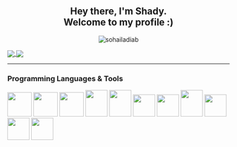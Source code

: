 <H2 align="center">
  <abc>
    <br> Hey there, I'm Shady. </br>
    Welcome to my profile :) </br> 
    
  </abc>
</H2>

<p align="center"> <img src="https://media.tenor.com/uTGE6zSoSs8AAAAC/future-gaming.gif" alt="sohailadiab" /> </p>

<a href="https://github.com/anuraghazra/github-readme-stats">
  <img align="center" src="https://github-readme-stats.vercel.app/api?username=shady2532&bg_color=00000000&theme=radical" />
</a>
<a href="https://github.com/anuraghazra/convoychat">
  <img align="center" src="https://github-readme-stats.vercel.app/api/top-langs/?username=shady2532&theme=radical&bg_color=00000000&layout=compact" />
</a>
<hr>
<H3> Programming Languages & Tools </H3>
<p> 
  <img src="https://github.com/yurijserrano/Github-Profile-Readme-Logos/blob/master/programming%20languages/c.svg" width =55/>
  <img src="https://github.com/yurijserrano/Github-Profile-Readme-Logos/blob/master/programming%20languages/c%2B%2B.svg" width =55/>
  <img src="https://github.com/yurijserrano/Github-Profile-Readme-Logos/blob/master/programming%20languages/c%23.svg" width =55/>
  <img src="https://github.com/yurijserrano/Github-Profile-Readme-Logos/blob/master/others/html.svg" width =50 height =60/>
  <img src="https://github.com/yurijserrano/Github-Profile-Readme-Logos/blob/master/others/css.svg" width =50 height = 60/>
  <img src="https://github.com/yurijserrano/Github-Profile-Readme-Logos/blob/master/programming%20languages/javascript.svg" width =50/>
  <img src="https://github.com/yurijserrano/Github-Profile-Readme-Logos/blob/master/programming%20languages/bash.svg" width =50/>
  <img src="https://github.com/yurijserrano/Github-Profile-Readme-Logos/blob/master/others/git.svg" width =50 height = 60/>
  <img src ="https://github.com/yurijserrano/Github-Profile-Readme-Logos/blob/master/tools/unity.png" width = 50/>
  <img src ="https://github.com/yurijserrano/Github-Profile-Readme-Logos/blob/master/ides/vs-studio.svg" width = 50/>  
  <img src ="https://github.com/yurijserrano/Github-Profile-Readme-Logos/blob/master/text%20editors/vscode.svg" width =50/>
</p>



<!--[![Anurag's GitHub stats](https://github-readme-stats.vercel.app/api?username=shady2532&bg_color=00000000&theme=onedark)](https://github.com/anuraghazra/github-readme-stats)
[![Top Langs](https://github-readme-stats.vercel.app/api/top-langs/?username=shady2532&bg_color=00000000&theme=onedark)](https://github.com/anuraghazra/github-readme-stats)
-->

<!--
**shady2532/shady2532** is a ✨ _special_ ✨ repository because its `README.md` (this file) appears on your GitHub profile.

Here are some ideas to get you started:

- 🔭 I’m currently working on ...
- 🌱 I’m currently learning ...
- 👯 I’m looking to collaborate on ...
- 🤔 I’m looking for help with ...
- 💬 Ask me about ...
- 📫 How to reach me: ...
- 😄 Pronouns: ...
- ⚡ Fun fact: ...
-->
